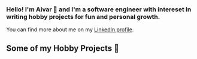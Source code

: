 ### Hello! I'm Aivar 👋 and I'm a software engineer with intereset in writing hobby projects for fun and personal growth.

You can find more about me on my [LinkedIn profile](https://bg.linkedin.com/in/aivar-aleksiev-088463214).

## Some of my Hobby Projects 👨‍
